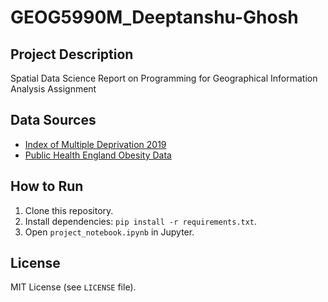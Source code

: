 # GEOG5990M_Deeptanshu-Ghosh

## Project Description 
Spatial Data Science Report on Programming for Geographical Information Analysis Assignment 

## Data Sources  
- [Index of Multiple Deprivation 2019](https://www.gov.uk)  
- [Public Health England Obesity Data](https://fingertips.phe.org.uk)  

## How to Run  
1. Clone this repository.  
2. Install dependencies: `pip install -r requirements.txt`.  
3. Open `project_notebook.ipynb` in Jupyter.  

## License  
MIT License (see `LICENSE` file).  
